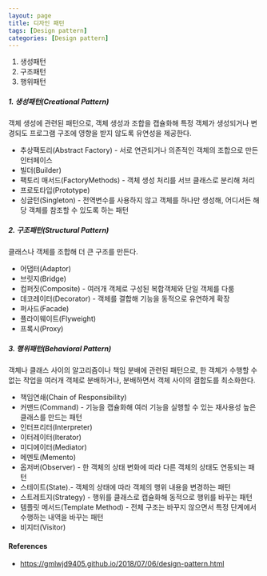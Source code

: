 ```yaml
---
layout: page
title: 디자인 패턴
tags: [Design pattern]
categories: [Design pattern]
---
```



1. 생성패턴
2. 구조패턴
3. 행위패턴



##### 1. 생성패턴(Creational Pattern)

객체 생성에 관련된 패턴으로, 객체 생성과 조합을 캡슐화해 특정 객체가 생성되거나 변경되도 프로그램 구조에 영향을 받지 않도록 유연성을 제공한다.

- 추상팩토리(Abstract Factory) - 서로 연관되거나 의존적인 객체의 조합으로 만든 인터페이스
- 빌더(Builder)
- 팩토리 매서드(FactoryMethods) - 객체 생성 처리를 서브 클래스로 분리해 처리
- 프로토타입(Prototype)
- 싱글턴(Singleton) - 전역변수를 사용하지 않고 객체를 하나만 생성해, 어디서든 해당 객체를 참조할 수 있도록 하는 패턴

  

##### 2. 구조패턴(Structural Pattern)

클래스나 객체를 조합해 더 큰 구조를 만든다. 

- 어댑터(Adaptor)
- 브릿지(Bridge)
- 컴퍼짓(Composite) - 여러개 객체로 구성된 복합객체와 단일 객체를 다룸
- 데코레이터(Decorator) - 객체를 결합해 기능을 동적으로 유연하게 확장
- 퍼사드(Facade)
- 플라이웨이트(Flyweight)
- 프록시(Proxy)

##### 3. 행위패턴(Behavioral Pattern)

객체나 클래스 사이의 알고리즘이나 책임 분배에 관련된 패턴으로, 한 객체가 수행할 수 없는 작업을 여러개 객체로 분배하거나, 분배하면서 객체 사이의 결합도를 최소화한다.

- 책임연쇄(Chain of Responsibility)
- 커맨드(Command) - 기능을 캡슐화해 여러 기능을 실행할 수 있는 재사용성 높은 클래스를 만드는 패턴
- 인터프리터(Interpreter)
- 이터레이터(Iterator)
- 미디에이터(Mediator)
- 메멘토(Memento)
- 옵저버(Observer) - 한 객체의 상태 변화에 따라 다른 객체의 상태도 연동되는 패턴
- 스테이트(State).- 객체의 상태에 따라 객체의 행위 내용을 변경하는 패턴
- 스트레트지(Strategy) - 행위를 클래스로 캡슐화해 동적으로 행위를 바꾸는 패턴
- 템플릿 메서드(Template Method) - 전체 구조는 바꾸지 않으면서 특정 단계에서 수행하는 내역을 바꾸는 패턴
- 비지터(Visitor)



#### References

* https://gmlwjd9405.github.io/2018/07/06/design-pattern.html
